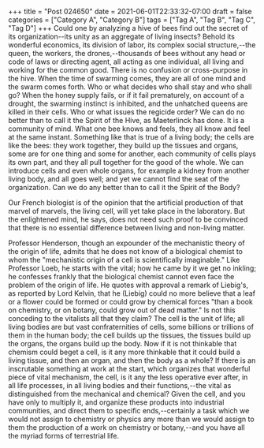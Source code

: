 +++
title = "Post 024650"
date = 2021-06-01T22:33:32-07:00
draft = false
categories = ["Category A", "Category B"]
tags = ["Tag A", "Tag B", "Tag C", "Tag D"]
+++
Could one by analyzing a hive of bees find out the secret of its organization--its unity as an aggregate of living insects? Behold its wonderful economics, its division of labor, its complex social structure,--the queen, the workers, the drones,--thousands of bees without any head or code of laws or directing agent, all acting as one individual, all living and working for the common good. There is no confusion or cross-purpose in the hive. When the time of swarming comes, they are all of one mind and the swarm comes forth. Who or what decides who shall stay and who shall go? When the honey supply fails, or if it fail prematurely, on account of a drought, the swarming instinct is inhibited, and the unhatched queens are killed in their cells. Who or what issues the regicide order? We can do no better than to call it the Spirit of the Hive, as Maeterlinck has done. It is a community of mind. What one bee knows and feels, they all know and feel at the same instant. Something like that is true of a living body; the cells are like the bees: they work together, they build up the tissues and organs, some are for one thing and some for another, each community of cells plays its own part, and they all pull together for the good of the whole. We can introduce cells and even whole organs, for example a kidney from another living body, and all goes well; and yet we cannot find the seat of the organization. Can we do any better than to call it the Spirit of the Body?

Our French biologist is of the opinion that the artificial production of that marvel of marvels, the living cell, will yet take place in the laboratory. But the enlightened mind, he says, does not need such proof to be convinced that there is no essential difference between living and non-living matter.

Professor Henderson, though an expounder of the mechanistic theory of the origin of life, admits that he does not know of a biological chemist to whom the "mechanistic origin of a cell is scientifically imaginable." Like Professor Loeb, he starts with the vital; how he came by it we get no inkling; he confesses frankly that the biological chemist cannot even face the problem of the origin of life. He quotes with approval a remark of Liebig's, as reported by Lord Kelvin, that he (Liebig) could no more believe that a leaf or a flower could be formed or could grow by chemical forces "than a book on chemistry, or on botany, could grow out of dead matter." Is not this conceding to the vitalists all that they claim? The cell is the unit of life; all living bodies are but vast confraternities of cells, some billions or trillions of them in the human body; the cell builds up the tissues, the tissues build up the organs, the organs build up the body. Now if it is not thinkable that chemism could beget a cell, is it any more thinkable that it could build a living tissue, and then an organ, and then the body as a whole? If there is an inscrutable something at work at the start, which organizes that wonderful piece of vital mechanism, the cell, is it any the less operative ever after, in all life processes, in all living bodies and their functions,--the vital as distinguished from the mechanical and chemical? Given the cell, and you have only to multiply it, and organize these products into industrial communities, and direct them to specific ends,--certainly a task which we would not assign to chemistry or physics any more than we would assign to them the production of a work on chemistry or botany,--and you have all the myriad forms of terrestrial life.

